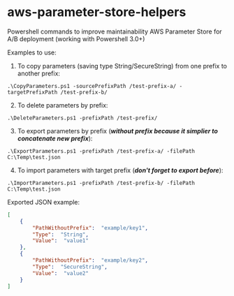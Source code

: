 # aws-parameter-store-helpers
Powershell commands to improve maintainability AWS Parameter Store for A/B deployment (working with Powershell 3.0+)

Examples to use:
1. To copy parameters (saving type String/SecureString) from one prefix to another prefix:
```
.\CopyParameters.ps1 -sourcePrefixPath /test-prefix-a/ -targetPrefixPath /test-prefix-b/
```

2. To delete parameters by prefix:
```
.\DeleteParameters.ps1 -prefixPath /test-prefix/
```

3. To export parameters by prefix (***without prefix because it simplier to concatenate new prefix***):
```
.\ExportParameters.ps1 -prefixPath /test-prefix-a/ -filePath C:\Temp\test.json
```

4. To import parameters with target prefix (***don't forget to export before***):
```
.\ImportParameters.ps1 -prefixPath /test-prefix-b/ -filePath C:\Temp\test.json
```

Exported JSON example:
```json
[
    {
        "PathWithoutPrefix":  "example/key1",
        "Type":  "String",
        "Value":  "value1"
    },
    {
        "PathWithoutPrefix":  "example/key2",
        "Type":  "SecureString",
        "Value":  "value2"
    }
]
```
